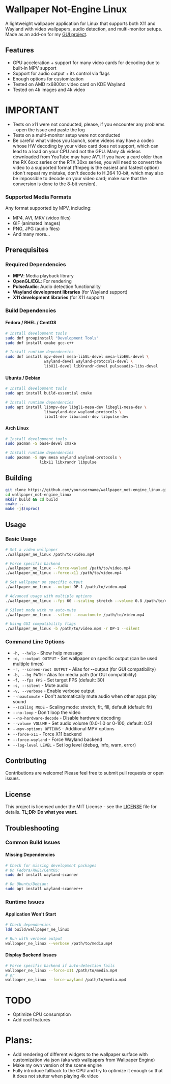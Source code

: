 # Wallpaper Not-Engine Linux

A lightweight wallpaper application for Linux that supports both X11 and Wayland with video wallpapers, audio detection, and multi-monitor setups.
Made as an add-on for my [GUI project](https://github.com/MikiDevLog/wallpaperengine-gui).

## Features

- GPU acceleration + support for many video cards for decoding due to built-in MPV support
- Support for audio output + its control via flags
- Enough options for customization
- Tested on AMD rx6800xt video card on KDE Wayland
- Tested on 4k images and 4k video

# IMPORTANT

- Tests on x11 were not conducted, please, if you encounter any problems - open the issue and paste the log
- Tests on a multi-monitor setup were not conducted
- Be careful what videos you launch, some videos may have a codec whose HW decoding by your video card does not support, which can lead to a load on your CPU and not the GPU. Many 4k videos downloaded from YouTube may have AV1. If you have a card older than the RX 6xxx series or the RTX 30xx series, you will need to convert the video to a supported format (ffmpeg is the easiest and fastest option) (don't repeat my mistake, don't decode to H.264 10-bit, which may also be impossible to decode on your video card; make sure that the conversion is done to the 8-bit version).

### Supported Media Formats
Any format supported by MPV, including:
- MP4, AVI, MKV (video files)
- GIF (animated images)
- PNG, JPG (audio files)
- And many more...

## Prerequisites

### Required Dependencies
- **MPV**: Media playback library
- **OpenGL/EGL**: For rendering
- **PulseAudio**: Audio detection functionality
- **Wayland development libraries** (for Wayland support)
- **X11 development libraries** (for X11 support)

### Build Dependencies

#### Fedora / RHEL / CentOS
```bash
# Install development tools
sudo dnf groupinstall "Development Tools"
sudo dnf install cmake gcc-c++

# Install runtime dependencies
sudo dnf install mpv-devel mesa-libGL-devel mesa-libEGL-devel \
                 wayland-devel wayland-protocols-devel \
                 libX11-devel libXrandr-devel pulseaudio-libs-devel
```

#### Ubuntu / Debian
```bash
# Install development tools
sudo apt install build-essential cmake

# Install runtime dependencies
sudo apt install libmpv-dev libgl1-mesa-dev libegl1-mesa-dev \
                 libwayland-dev wayland-protocols \
                 libx11-dev libxrandr-dev libpulse-dev
```

#### Arch Linux
```bash
# Install development tools
sudo pacman -S base-devel cmake

# Install runtime dependencies
sudo pacman -S mpv mesa wayland wayland-protocols \
               libx11 libxrandr libpulse
```

## Building

```bash
git clone https://github.com/yourusername/wallpaper_not-engine_linux.git
cd wallpaper_not-engine_linux
mkdir build && cd build
cmake ..
make -j$(nproc)
```

## Usage

### Basic Usage
```bash
# Set a video wallpaper
./wallpaper_ne_linux /path/to/video.mp4

# Force specific backend
./wallpaper_ne_linux --force-wayland /path/to/video.mp4
./wallpaper_ne_linux --force-x11 /path/to/video.mp4

# Set wallpaper on specific output
./wallpaper_ne_linux --output DP-1 /path/to/video.mp4

# Advanced usage with multiple options
./wallpaper_ne_linux --fps 60 --scaling stretch --volume 0.8 /path/to/video.mp4

# Silent mode with no auto-mute
./wallpaper_ne_linux --silent --noautomute /path/to/video.mp4

# Using GUI compatibility flags
./wallpaper_ne_linux -b /path/to/video.mp4 -r DP-1 --silent
```

### Command Line Options
- `-h, --help` - Show help message
- `-o, --output OUTPUT` - Set wallpaper on specific output (can be used multiple times)
- `-r, --screen-root OUTPUT` - Alias for --output (for GUI compatibility)
- `-b, --bg PATH` - Alias for media path (for GUI compatibility)
- `-f, --fps FPS` - Set target FPS (default: 30)
- `-s, --silent` - Mute audio
- `-v, --verbose` - Enable verbose output
- `--noautomute` - Don't automatically mute audio when other apps play sound
- `--scaling MODE` - Scaling mode: stretch, fit, fill, default (default: fit)
- `--no-loop` - Don't loop the video
- `--no-hardware-decode` - Disable hardware decoding
- `--volume VOLUME` - Set audio volume (0.0-1.0 or 0-100, default: 0.5)
- `--mpv-options OPTIONS` - Additional MPV options
- `--force-x11` - Force X11 backend
- `--force-wayland` - Force Wayland backend
- `--log-level LEVEL` - Set log level (debug, info, warn, error)

## Contributing

Contributions are welcome! Please feel free to submit pull requests or open issues.

## License

This project is licensed under the MIT License - see the [LICENSE](LICENSE) file for details.
**TL;DR: Do what you want.**

## Troubleshooting

### Common Build Issues

#### Missing Dependencies
```bash
# Check for missing development packages
# On Fedora/RHEL/CentOS:
sudo dnf install wayland-scanner

# On Ubuntu/Debian:
sudo apt install wayland-scanner++
```

### Runtime Issues

#### Application Won't Start
```bash
# Check dependencies
ldd build/wallpaper_ne_linux

# Run with verbose output
wallpaper_ne_linux --verbose /path/to/media.mp4
```

#### Display Backend Issues
```bash
# Force specific backend if auto-detection fails
wallpaper_ne_linux --force-x11 /path/to/media.mp4
# or
wallpaper_ne_linux --force-wayland /path/to/media.mp4
```

# TODO

- Optimize CPU consumption
- Add cool features

# Plans:
- Add rendering of different widgets to the wallpaper surface with customization via json (aka web wallpapers from Wallpaper Engine)
- Make my own version of the scene engine
- Fully introduce fallback to the CPU and try to optimize it enough so that it does not stutter when playing 4k video